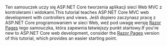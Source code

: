 <span data-ttu-id="3c802-101">Ten samouczek uczy się ASP.NET Core tworzenia aplikacji sieci Web MVC z kontrolerami i widokami.</span><span class="sxs-lookup"><span data-stu-id="3c802-101">This tutorial teaches ASP.NET Core MVC web development with controllers and views.</span></span> <span data-ttu-id="3c802-102">Jeśli dopiero zaczynasz pracę z ASP.NET Core programowaniem w sieci Web, weź pod uwagę wersję [Razor Pages](xref:tutorials/razor-pages/razor-pages-start) tego samouczka, która zapewnia łatwiejszy punkt startowy.</span><span class="sxs-lookup"><span data-stu-id="3c802-102">If you're new to ASP.NET Core web development, consider the [Razor Pages](xref:tutorials/razor-pages/razor-pages-start) version of this tutorial, which provides an easier starting point.</span></span>
